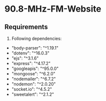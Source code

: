 # 90.8-MHz-FM-Website

## Requirements
1. Following dependencies:
- "body-parser": "^1.19.1"
- "dotenv": "^16.0.3"
- "ejs": "^3.1.6"
- "express": "^4.17.2"
- "googleapis": "^95.0.0"
- "mongoose": "^6.2.0"
- "nodemailer": "^6.7.2"
- "nodemon": "^2.0.20"
- "socket.io": "^4.5.2"
- "sweetalert": "^2.1.2"

